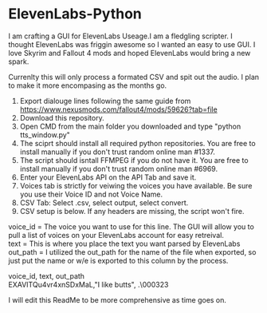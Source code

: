 # ElevenLabs-Python
I am crafting a GUI for ElevenLabs Useage.I am a fledgling scripter. I thought ElevenLabs was friggin awesome so I wanted an easy to use GUI. I love Skyrim and Fallout 4 mods and hoped ElevenLabs would bring a new spark.

Currenlty this will only process a formated CSV and spit out the audio. I plan to make it more encompasing as the months go.

1. Export dialouge lines following the same guide from https://www.nexusmods.com/fallout4/mods/59626?tab=file
2. Download this repository.
3. Open CMD from the main folder you downloaded and type "python tts_window.py"
4. The sciprt should install all required python repositories. You are free to install manually if you don't trust random online man #1337.
5. The script should isntall FFMPEG if you do not have it. You are free to install manually if you don't trust random online man #6969.
6. Enter your ElevenLabs API on the API Tab and save it.
7. Voices tab is strictly for veiwing the voices you have available. Be sure you use their Voice ID and not Voice Name.
8. CSV Tab: Select .csv, select output, select convert.
9. CSV setup is below. If any headers are missing, the script won't fire.

voice_id = The voice you want to use for this line. The GUI will allow you to pull a list of voices on your ElevenLabs account for easy retreival. <br>
text = This is where you place the text you want parsed by ElevenLabs<br>
out_path = I utilized the out_path for the name of the file when exported, so just put the name or w/e is exported to this column by the process.<br>

voice_id, text, out_path<br>
EXAVITQu4vr4xnSDxMaL,"I like butts", .\000323

I will edit this ReadMe to be more comprehensive as time goes on.
